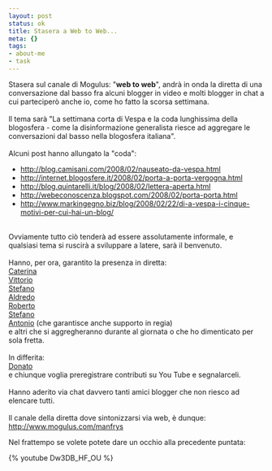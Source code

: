 ```yaml
--- 
layout: post
status: ok
title: Stasera a Web to Web...
meta: {}
tags: 
- about-me
- task
---
```

Stasera sul canale di Mogulus: "<span style="font-weight: bold;">web to web</span>", andrà in onda la diretta di una conversazione dal basso fra alcuni blogger in video e molti blogger in chat a cui parteciperò anche io, come ho fatto la scorsa settimana.<br><br>Il tema sarà "La settimana corta di Vespa e la coda lunghissima della blogosfera - come la disinformazione generalista riesce ad aggregare le conversazioni dal basso nella blogosfera italiana".<br><br>Alcuni post hanno allungato la "coda":<br></p><ul><li><a href="http://blog.camisani.com/2008/02/nauseato-da-vespa.html">http://blog.camisani.com/2008/02/nauseato-da-vespa.html</a></li><li><a href="http://internet.blogosfere.it/2008/02/porta-a-porta-vergogna.html">http://internet.blogosfere.it/2008/02/porta-a-porta-vergogna.html</a></li><li><a href="http://blog.quintarelli.it/blog/2008/02/lettera-aperta.html">http://blog.quintarelli.it/blog/2008/02/lettera-aperta.html</a></li><li><a href="http://webeconoscenza.blogspot.com/2008/02/porta-porta.html">http://webeconoscenza.blogspot.com/2008/02/porta-porta.html</a></li><li><a href="http://www.markingegno.biz/blog/2008/02/22/di-a-vespa-i-cinque-motivi-per-cui-hai-un-blog/">http://www.markingegno.biz/blog/2008/02/22/di-a-vespa-i-cinque-motivi-per-cui-hai-un-blog/</a></li></ul><br>Ovviamente tutto ciò tenderà ad essere assolutamente informale, e qualsiasi tema si ruscirà a sviluppare a latere, sarà il benvenuto.<br><br>Hanno, per ora, garantito la presenza in diretta:<br><a href="http://www.catepol.net/">Caterina</a><br><a href="http://www.pasteris.it/home/index.html">Vittorio</a><br><a href="http://blog.quintarelli.it/blog/">Stefano</a><br><a href="http://www.sirdrake.tv/">Aldredo</a><br><a href="http://www.felter.it/">Roberto</a><br><a href="http://www.beautifulife.org/">Stefano</a><br><a href="http://www.manfrys.it/">Antonio</a> (che garantisce anche supporto in regia)<br>e altri che si aggregheranno durante al giornata o che ho dimenticato per sola fretta.<br><br>In differita:<br><a href="http://www.markingegno.biz/">Donato</a><br>e chiunque voglia preregistrare contributi su You Tube e segnalarceli.<br><br>Hanno aderito via chat davvero tanti amici blogger che non riesco ad elencare tutti.<br><br>Il canale della diretta dove sintonizzarsi via web,  è dunque: <a href="http://www.mogulus.com/manfrys">http://www.mogulus.com/manfrys</a>  
  
Nel frattempo se volete potete dare un occhio alla precedente puntata:  
  
{% youtube Dw3DB_HF_OU %} 
  
 
